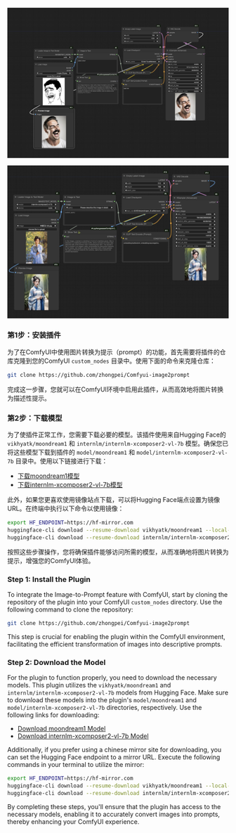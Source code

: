![image](workflow.jpg)

![image](internlm_workflow.png)

### 第1步：安装插件

为了在ComfyUI中使用图片转换为提示（prompt）的功能，首先需要将插件的仓库克隆到您的ComfyUI `custom_nodes` 目录中。使用下面的命令来克隆仓库：

```bash
git clone https://github.com/zhongpei/Comfyui-image2prompt
```

完成这一步骤，您就可以在ComfyUI环境中启用此插件，从而高效地将图片转换为描述性提示。

### 第2步：下载模型

为了使插件正常工作，您需要下载必要的模型。该插件使用来自Hugging Face的 `vikhyatk/moondream1` 和 `internlm/internlm-xcomposer2-vl-7b` 模型。确保您已将这些模型下载到插件的 `model/moondream1` 和 `model/internlm-xcomposer2-vl-7b` 目录中。使用以下链接进行下载：

* [下载moondream1模型](https://huggingface.co/vikhyatk/moondream1)
* [下载internlm-xcomposer2-vl-7b模型](https://huggingface.co/internlm/internlm-xcomposer2-vl-7b)

此外，如果您更喜欢使用镜像站点下载，可以将Hugging Face端点设置为镜像URL。在终端中执行以下命令以使用镜像：

```bash
export HF_ENDPOINT=https://hf-mirror.com
huggingface-cli download --resume-download vikhyatk/moondream1 --local-dir custom_nodes/Comfyui-image2prompt/model/moondream1
huggingface-cli download --resume-download internlm/internlm-xcomposer2-vl-7b --local-dir custom_nodes/Comfyui-image2prompt/model/internlm-xcomposer2-vl-7b
```

按照这些步骤操作，您将确保插件能够访问所需的模型，从而准确地将图片转换为提示，增强您的ComfyUI体验。




### Step 1: Install the Plugin

To integrate the Image-to-Prompt feature with ComfyUI, start by cloning the repository of the plugin into your ComfyUI `custom_nodes` directory. Use the following command to clone the repository:

```bash
git clone https://github.com/zhongpei/Comfyui-image2prompt
```

This step is crucial for enabling the plugin within the ComfyUI environment, facilitating the efficient transformation of images into descriptive prompts.

### Step 2: Download the Model

For the plugin to function properly, you need to download the necessary models. This plugin utilizes the `vikhyatk/moondream1` and `internlm/internlm-xcomposer2-vl-7b` models from Hugging Face. Make sure to download these models into the plugin's `model/moondream1` and `model/internlm-xcomposer2-vl-7b` directories, respectively. Use the following links for downloading:

* [Download moondream1 Model](https://huggingface.co/vikhyatk/moondream1)
* [Download internlm-xcomposer2-vl-7b Model](https://huggingface.co/internlm/internlm-xcomposer2-vl-7b)

Additionally, if you prefer using a chinese mirror site for downloading, you can set the Hugging Face endpoint to a mirror URL. Execute the following commands in your terminal to utilize the mirror:

```bash
export HF_ENDPOINT=https://hf-mirror.com
huggingface-cli download --resume-download vikhyatk/moondream1 --local-dir custom_nodes/Comfyui-image2prompt/model/moondream1
huggingface-cli download --resume-download internlm/internlm-xcomposer2-vl-7b --local-dir custom_nodes/Comfyui-image2prompt/model/internlm-xcomposer2-vl-7b
```

By completing these steps, you'll ensure that the plugin has access to the necessary models, enabling it to accurately convert images into prompts, thereby enhancing your ComfyUI experience.